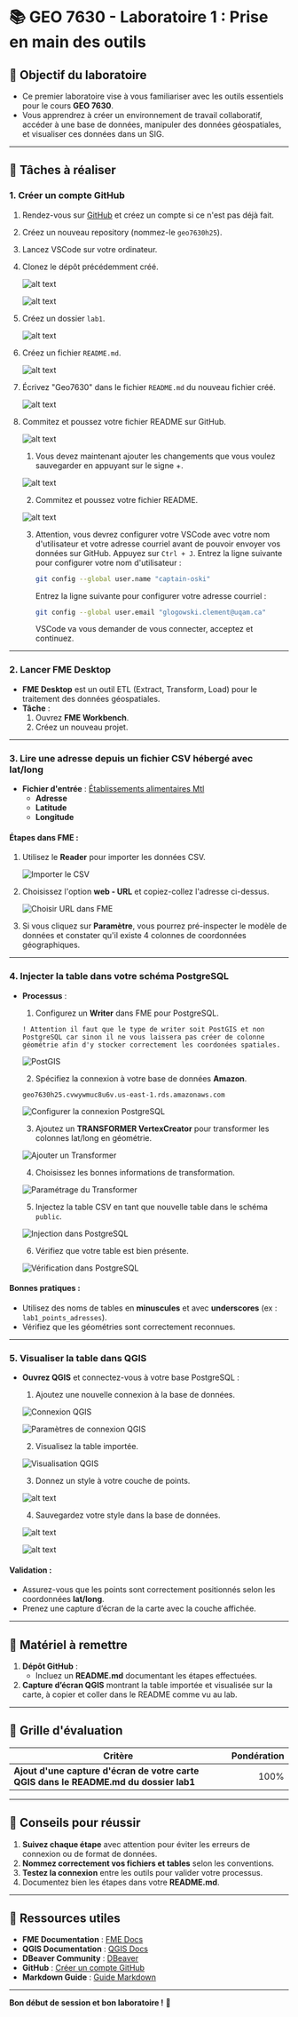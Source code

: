 # 📚 GEO 7630 - Laboratoire 1 : Prise en main des outils

## 🎯 Objectif du laboratoire
- Ce premier laboratoire vise à vous familiariser avec les outils essentiels pour le cours **GEO 7630**. 
- Vous apprendrez à créer un environnement de travail collaboratif, accéder à une base de données, manipuler des données géospatiales, et visualiser ces données dans un SIG.

---

## 📝 Tâches à réaliser

### **1. Créer un compte GitHub**
1. Rendez-vous sur [GitHub](https://github.com/) et créez un compte si ce n'est pas déjà fait.
2. Créez un nouveau repository (nommez-le `geo7630h25`).
3. Lancez VSCode sur votre ordinateur.
4. Clonez le dépôt précédemment créé.

   ![alt text](images/image-13.png)

   ![alt text](images/image-14.png)

5. Créez un dossier `lab1`.

   ![alt text](images/image-15.png)

6. Créez un fichier `README.md`.

   ![alt text](images/image-16.png)

7. Écrivez "Geo7630" dans le fichier `README.md` du nouveau fichier créé.

   ![alt text](images/image-17.png)

8. Commitez et poussez votre fichier README sur GitHub.

   ![alt text](images/image-18.png)

   1. Vous devez maintenant ajouter les changements que vous voulez sauvegarder en appuyant sur le signe +.

   ![alt text](images/image-19.png)

   2. Commitez et poussez votre fichier README.

   ![alt text](images/image-20.png)

   3. Attention, vous devrez configurer votre VSCode avec votre nom d'utilisateur et votre adresse courriel avant de pouvoir envoyer vos données sur GitHub.
      Appuyez sur `Ctrl + J`.
      Entrez la ligne suivante pour configurer votre nom d'utilisateur :
      ```bash
      git config --global user.name "captain-oski"
      ```
      Entrez la ligne suivante pour configurer votre adresse courriel :
      ```bash
      git config --global user.email "glogowski.clement@uqam.ca"
      ```
      VSCode va vous demander de vous connecter, acceptez et continuez.

---

### **2. Lancer FME Desktop**
- **FME Desktop** est un outil ETL (Extract, Transform, Load) pour le traitement des données géospatiales.
- **Tâche** :
  1. Ouvrez **FME Workbench**.
  2. Créez un nouveau projet.

---

### **3. Lire une adresse depuis un fichier CSV hébergé avec lat/long**
- **Fichier d'entrée** : [Établissements alimentaires Mtl](https://donnees.montreal.ca/dataset/c1d65779-d3cb-44e8-af0a-b9f2c5f7766d/resource/28a4957d-732e-48f9-8adb-0624867d9bb0/download/businesses.csv)
  - **Adresse**
  - **Latitude**
  - **Longitude**

#### **Étapes dans FME** :
1. Utilisez le **Reader** pour importer les données CSV.

   ![Importer le CSV](images/image.png)

2. Choisissez l'option **web - URL** et copiez-collez l'adresse ci-dessus.

   ![Choisir URL dans FME](images/image-1.png)

3. Si vous cliquez sur **Paramètre**, vous pourrez pré-inspecter le modèle de données et constater qu'il existe 4 colonnes de coordonnées géographiques.

---

### **4. Injecter la table dans votre schéma PostgreSQL**
- **Processus** :
  1. Configurez un **Writer** dans FME pour PostgreSQL.

  `! Attention il faut que le type de writer soit PostGIS et non PostgreSQL car sinon il ne vous laissera pas créer de colonne géométrie afin d'y stocker correctement les coordonées spatiales.`

  ![PostGIS](images/image111.png)

  2. Spécifiez la connexion à votre base de données **Amazon**.
  
   `geo7630h25.cvwywmuc8u6v.us-east-1.rds.amazonaws.com`

   ![Configurer la connexion PostgreSQL](images/image-21.png)


  3. Ajoutez un **TRANSFORMER VertexCreator** pour transformer les colonnes lat/long en géométrie.

   ![Ajouter un Transformer](images/image-4.png)

  4. Choisissez les bonnes informations de transformation.

   ![Paramétrage du Transformer](images/image-5.png)

  5. Injectez la table CSV en tant que nouvelle table dans le schéma `public`.

   ![Injection dans PostgreSQL](images/image-3.png)

  6. Vérifiez que votre table est bien présente.

   ![Vérification dans PostgreSQL](images/image-6.png)

#### **Bonnes pratiques** :
- Utilisez des noms de tables en **minuscules** et avec **underscores** (ex : `lab1_points_adresses`).
- Vérifiez que les géométries sont correctement reconnues.

---

### **5. Visualiser la table dans QGIS**
- **Ouvrez QGIS** et connectez-vous à votre base PostgreSQL :
  1. Ajoutez une nouvelle connexion à la base de données.

   ![Connexion QGIS](images/image-7.png)

   ![Paramètres de connexion QGIS](images/image-8.png)

  2. Visualisez la table importée.

   ![Visualisation QGIS](images/image-9.png)

  3. Donnez un style à votre couche de points.

   ![alt text](images/image-10.png)

  4. Sauvegardez votre style dans la base de données.

   ![alt text](images/image-11.png)

   ![alt text](images/image-12.png)

#### **Validation** :
- Assurez-vous que les points sont correctement positionnés selon les coordonnées **lat/long**.
- Prenez une capture d’écran de la carte avec la couche affichée.

---

## 📝 Matériel à remettre
1. **Dépôt GitHub** :
   - Incluez un **README.md** documentant les étapes effectuées.
2. **Capture d’écran QGIS** montrant la table importée et visualisée sur la carte, à copier et coller dans le README comme vu au lab.

---

## 🧾 Grille d'évaluation

| Critère                                      | Pondération   |
|--------------------------------------------|--------------:|
| **Ajout d'une capture d'écran de votre carte QGIS dans le README.md du dossier lab1**          | 100%          |

---

## 🚀 Conseils pour réussir
1. **Suivez chaque étape** avec attention pour éviter les erreurs de connexion ou de format de données.
2. **Nommez correctement vos fichiers et tables** selon les conventions.
3. **Testez la connexion** entre les outils pour valider votre processus.
4. Documentez bien les étapes dans votre **README.md**.

---

## 📂 Ressources utiles
- **FME Documentation** : [FME Docs](https://docs.safe.com/)
- **QGIS Documentation** : [QGIS Docs](https://qgis.org/en/docs/)
- **DBeaver Community** : [DBeaver](https://dbeaver.io/)
- **GitHub** : [Créer un compte GitHub](https://github.com/)
- **Markdown Guide** : [Guide Markdown](https://www.markdownguide.org/)

---

**Bon début de session et bon laboratoire !** 🚀

